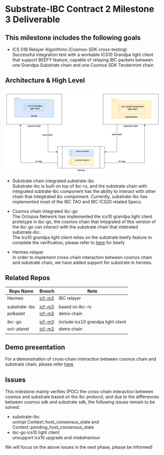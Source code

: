 # Substrate-IBC Contract 2 Milestone 3 Deliverable

## This milestone includes the following goals

* ICS 018 Relayer Algorithms (Cosmos-SDK cross-testing)  
  Successful integration test with a workable ICS10 Grandpa light client that support BEEFY feature, capable of relaying IBC packets between one Grandpa Substrate chain and one Cosmos SDK Tendermint chain

## Architecture & High Level  

![Architecture](./assets/architecture.png)  

* Substrate chain integrated substrate-ibc  
Substrate-ibc is built on top of ibc-rs, and the substrate chain with integrated subtrate-ibc component has the ability to interact with other chain that integtrated ibc compoment.
Currently, substrate-ibc has implemented most of the IBC TAO and IBC ICS20 related Specs.

* Cosmos chain integrated ibc-go  
The Octopus Network has implemented the ics10 grandpa light client prototype in ibc-go, the cosmos chain that integrated of this version of the ibc-go can interact with the substrate chain that intetrated substrate-ibc.  
The ics10 grandpa light client relies on the substrate beefy feature to complete the verification, please refer to [here](https://github.com/paritytech/grandpa-bridge-gadget/blob/master/docs/beefy.md) for beefy
* Hermes relayer  
In order to implement cross-chain interaction between cosmos chain and substrate chain, we have added support for substrate in hermes.

## Related Repos  

| Repo Name | Branch | Note |
| --- | --- | --- |
| Hermes | [icf-m3](https://github.com/octopus-network/hermes/tree/icf-m3) | IBC relayer |
|  |  |  |
| substrate-ibc | [icf-m3](https://github.com/octopus-network/substrate-ibc/tree/icf-m3) | based on ibc-rs  |
| polkadot | [icf-m3](https://github.com/octopus-network/polkadot/tree/icf-m3) | demo chain |
|  |  |  |
| ibc-go | [icf-m3](https://github.com/octopus-network/ibc-go/tree/icf-m3) | include ics10 grandpa light client |
| oct-planet | [icf-m3](https://github.com/octopus-network/oct-planet/tree/icf-m3) | demo chain |
|  |  |  |

## Demo presentation
For a demonstration of cross-chain interaction between cosmos chain and substrate chain, please refer [here](./guide.md)

## Issues  

This milestone mainly verifies (POC) the cross-chain interaction between cosmos and substrate based on the ibc protocol, and due to the differences between cosmos sdk and substrate sdk, the following issues remain to be solved:

* substrate-ibc  
    unimpl Context::host_consensus_state and Context::pending_host_consensus_state
* ibc-go ics10 light client  
    unsupport ics10 upgrade and misbehaviour

We will focus on the above issues in the next phase, please be informed!
